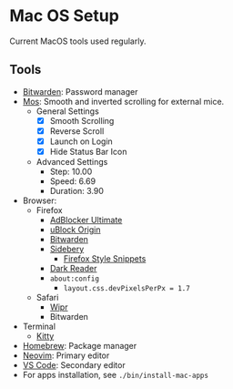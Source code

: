# Mac OS Setup

Current MacOS tools used regularly.

## Tools

- [Bitwarden](https://bitwarden.com): Password manager
- [Mos](https://mos.caldis.me/): Smooth and inverted scrolling for external mice.
  - General Settings
    - [x] Smooth Scrolling
    - [x] Reverse Scroll
    - [x] Launch on Login
    - [x] Hide Status Bar Icon
  - Advanced Settings
    - Step: 10.00
    - Speed: 6.69
    - Duration: 3.90
- Browser:
  - Firefox
    - [AdBlocker Ultimate](https://addons.mozilla.org/en-GB/firefox/addon/adblocker-ultimate/)
    - [uBlock Origin](https://addons.mozilla.org/en-GB/firefox/addon/ublock-origin/)
    - [Bitwarden](https://addons.mozilla.org/en-GB/firefox/addon/bitwarden-password-manager/)
    - [Sidebery](https://addons.mozilla.org/en-US/firefox/addon/sidebery/)
      - [Firefox Style Snippets](https://github.com/mbnuqw/sidebery/wiki/Firefox-Styles-Snippets-(via-userChrome.css))
    - [Dark Reader](https://addons.mozilla.org/en-US/firefox/addon/darkreader/)
    - `about:config`
      - `layout.css.devPixelsPerPx = 1.7`
  - Safari
    - [Wipr](https://apps.apple.com/us/app/wipr/id1320666476?mt=12)
    - Bitwarden
- Terminal
  - [Kitty](https://sw.kovidgoyal.net/kitty/)
- [Homebrew](https://brew.sh): Package manager
- [Neovim](https://neovim.io): Primary editor
- [VS Code](https://code.visualstudio.com): Secondary editor
- For apps installation, see `./bin/install-mac-apps`
